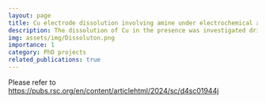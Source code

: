 ```yaml
---
layout: page
title: Cu electrode dissolution involving amine under electrochemical amination conditions
description: The dissolution of Cu in the presence was investigated driven by the observation of Cu dissolution in experiments
img: assets/img/Dissoluton.png
importance: 1
category: PhD projects
related_publications: true
---
```


Please refer to https://pubs.rsc.org/en/content/articlehtml/2024/sc/d4sc01944j